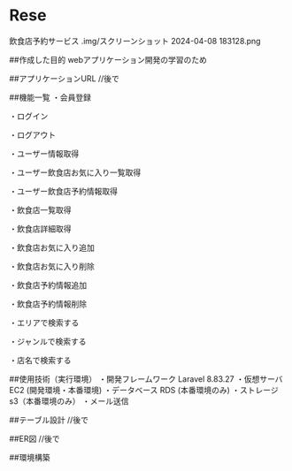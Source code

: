 # Rese
飲食店予約サービス
.img/スクリーンショット 2024-04-08 183128.png

##作成した目的
webアプリケーション開発の学習のため

##アプリケーションURL
//後で

##機能一覧
・会員登録

・ログイン

・ログアウト

・ユーザー情報取得

・ユーザー飲食店お気に入り一覧取得

・ユーザー飲食店予約情報取得

・飲食店一覧取得

・飲食店詳細取得

・飲食店お気に入り追加

・飲食店お気に入り削除

・飲食店予約情報追加

・飲食店予約情報削除

・エリアで検索する

・ジャンルで検索する

・店名で検索する

##使用技術（実行環境）
・開発フレームワーク
  Laravel 8.83.27
・仮想サーバ
  EC2 (開発環境・本番環境)
・データベース
  RDS (本番環境のみ)
・ストレージ
  s3（本番環境のみ）
・メール送信

##テーブル設計
//後で

##ER図
//後で

##環境構築
